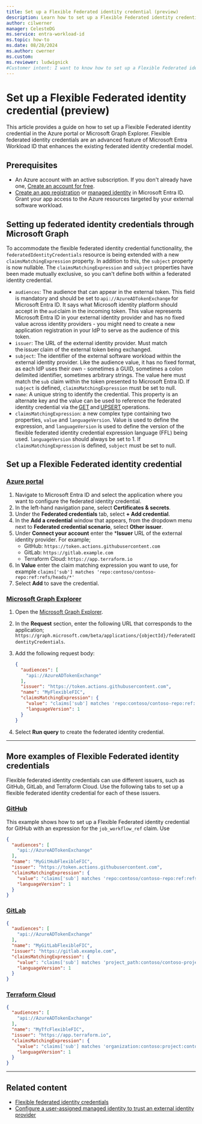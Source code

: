 ```yaml
---
title: Set up a Flexible Federated identity credential (preview)
description: Learn how to set up a Flexible Federated identity credential in the Azure portal or Microsoft Graph Explorer.
author: cilwerner
manager: CelesteDG
ms.service: entra-workload-id
ms.topic: how-to
ms.date: 08/28/2024
ms.author: cwerner
ms.custom: 
ms.reviewer: ludwignick
#Customer intent: I want to know how to set up a Flexible Federated identity credential in the Azure portal or Microsoft Graph Explorer.
---
```


# Set up a Flexible Federated identity credential (preview)

This article provides a guide on how to set up a Flexible Federated identity credential in the Azure portal or Microsoft Graph Explorer. Flexible federated identity credentials are an advanced feature of Microsoft Entra Workload ID that enhances the existing federated identity credential model.

## Prerequisites

- An Azure account with an active subscription. If you don't already have one, [Create an account for free](https://azure.microsoft.com/free/?WT.mc_id=A261C142F).
- [Create an app registration](~/identity-platform/quickstart-register-app.md) or [managed identity](/entra/identity/managed-identities-azure-resources/overview) in Microsoft Entra ID.  Grant your app access to the Azure resources targeted by your external software workload.

## Setting up federated identity credentials through Microsoft Graph

To accommodate the flexible federated identity credential functionality, the `federatedIdentityCredentials` resource is being extended with a new `claimsMatchingExpression` property. In addition to this, the `subject` property is now nullable. The `claimsMatchingExpression` and `subject` properties have been made mutually exclusive, so you can't define both within a federated identity credential.

- `audiences`: The audience that can appear in the external token. This field is mandatory and should be set to `api://AzureADTokenExchange` for Microsoft Entra ID. It says what Microsoft identity platform should accept in the `aud` claim in the incoming token. This value represents Microsoft Entra ID in your external identity provider and has no fixed value across identity providers - you might need to create a new application registration in your IdP to serve as the audience of this token. 
- `issuer`: The URL of the external identity provider. Must match the issuer claim of the external token being exchanged. 
- `subject`: The identifier of the external software workload within the external identity provider. Like the audience value, it has no fixed format, as each IdP uses their own - sometimes a GUID, sometimes a colon delimited identifier, sometimes arbitrary strings. The value here must match the `sub` claim within the token presented to Microsoft Entra ID. If `subject` is defined, `claimsMatchingExpression` must be set to null.  
- `name`: A unique string to identify the credential. This property is an alternate key and the value can be used to reference the federated identity credential via the [GET](/graph/api/federatedidentitycredential-get) and [UPSERT](/graph/api/federatedidentitycredential-upsert) operations. 
- `claimsMatchingExpression`: a new complex type containing two properties, `value` and `languageVersion`. Value is used to define the expression, and `languageVersion` is used to define the version of the flexible federated identity credential expression language (FFL) being used. `languageVersion` should always be set to 1. If `claimsMatchingExpression` is defined, `subject` must be set to null. 

## Set up a Flexible Federated identity credential

### [Azure portal](#tab/azure-portal)

1. Navigate to Microsoft Entra ID and select the application where you want to configure the federated identity credential.
1. In the left-hand navigation pane, select **Certificates & secrets**.
1. Under the **Federated credentials** tab, select **+ Add credential**.
1. In the **Add a credential** window that appears, from the dropdown menu next to **Federated credential scenario**, select **Other issuer**.
1. Under **Connect your account** enter the ***Issuer** URL of the external identity provider. For example;
    - GitHub: `https://token.actions.githubusercontent.com`
    - GitLab: `https://gitlab.example.com`
    - Terraform Cloud: `https://app.terraform.io`
1. In **Value** enter the claim matching expression you want to use, for example `claims['sub'] matches 'repo:contoso/contoso-repo:ref:refs/heads/*'`
1. Select **Add** to save the credential.

### [Microsoft Graph Explorer](#tab/graph-explorer)

1. Open the [Microsoft Graph Explorer](https://developer.microsoft.com/graph/graph-explorer).
1. In the **Request** section, enter the following URL that corresponds to the application; `https://graph.microsoft.com/beta/applications/{objectId}/federatedIdentityCredentials`.
1. Add the following request body:

    ```json
    {
      "audiences": [
        "api://AzureADTokenExchange"
      ],
      "issuer": "https://token.actions.githubusercontent.com",
      "name": "MyFlexibleFIC",
      "claimsMatchingExpression": {
        "value": "claims['sub'] matches 'repo:contoso/contoso-repo:ref:refs/heads/*'",
        "languageVersion": 1
      }
    }
    ```

1. Select **Run query** to create the federated identity credential.
---

## More examples of Flexible Federated identity credentials

Flexible federated identity credentials can use different issuers, such as GitHub, GitLab, and Terraform Cloud. Use the following tabs to set up a flexible federated identity credential for each of these issuers.

### [GitHub](#tab/github)

This example shows how to set up a Flexible Federated identity credential for GitHub with an expression for the `job_workflow_ref` claim. Use 

```json
{
  "audiences": [
    "api://AzureADTokenExchange"
  ],
  "name": "MyGitHubFlexibleFIC",
  "issuer": "https://token.actions.githubusercontent.com",
  "claimsMatchingExpression": {
    "value": "claims['sub'] matches 'repo:contoso/contoso-repo:ref:refs/heads/*' and claims['job_workflow_ref'] matches 'contoso/contoso-prod/.github/workflows/*.yml@refs/heads/main'",
    "languageVersion": 1
  }
}
```

### [GitLab](#tab/gitlab)

```json
{
  "audiences": [
    "api://AzureADTokenExchange"
  ],
  "name": "MyGitLabFlexibleFIC",
  "issuer": "https://gitlab.example.com",
  "claimsMatchingExpression": {
    "value": "claims['sub'] matches 'project_path:contoso/contoso-project:ref_type:branch:ref:main'",
    "languageVersion": 1
  }
}
```

### [Terraform Cloud](#tab/terraform-cloud)

```json
{
  "audiences": [
    "api://AzureADTokenExchange"
  ],
  "name": "MyTfcFlexibleFIC",
  "issuer": "https://app.terraform.io",
  "claimsMatchingExpression": {
    "value": "claims['sub'] matches 'organization:contoso:project:contoso-proj:workspace:wrk-1:run_phase:*'",
    "languageVersion": 1
  }
}
```
---

## Related content

- [Flexible federated identity credentials](./workload-identities-flexible-federated-identity-credentials.md)
- [Configure a user-assigned managed identity to trust an external identity provider](./workload-identity-federation-create-trust-user-assigned-managed-identity.md)
